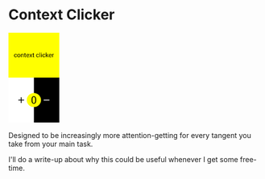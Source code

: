 # Context Clicker

<img src="./screenshots/readme_screenshot.png" width="20%" />



Designed to be increasingly more attention-getting for every tangent you take from your main task.

I'll do a write-up about why this could be useful whenever I get some free-time.
